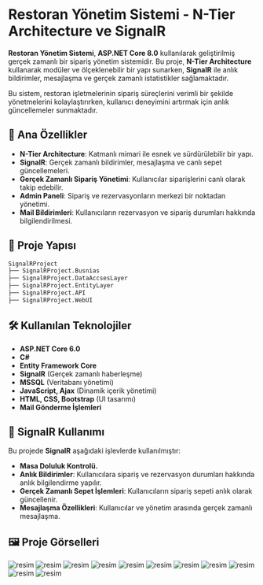 # Restoran Yönetim Sistemi - N-Tier Architecture ve SignalR

**Restoran Yönetim Sistemi**, **ASP.NET Core 8.0** kullanılarak geliştirilmiş gerçek zamanlı bir sipariş yönetim sistemidir. Bu proje, **N-Tier Architecture** kullanarak modüler ve ölçeklenebilir bir yapı sunarken, **SignalR** ile anlık bildirimler, mesajlaşma ve gerçek zamanlı istatistikler sağlamaktadır.

Bu sistem, restoran işletmelerinin sipariş süreçlerini verimli bir şekilde yönetmelerini kolaylaştırırken, kullanıcı deneyimini artırmak için anlık güncellemeler sunmaktadır.

## 📌 Ana Özellikler
- **N-Tier Architecture**: Katmanlı mimari ile esnek ve sürdürülebilir bir yapı.
- **SignalR**: Gerçek zamanlı bildirimler, mesajlaşma ve canlı sepet güncellemeleri.
- **Gerçek Zamanlı Sipariş Yönetimi**: Kullanıcılar siparişlerini canlı olarak takip edebilir.
- **Admin Paneli**: Sipariş ve rezervasyonların merkezi bir noktadan yönetimi.
- **Mail Bildirimleri**: Kullanıcıların rezervasyon ve sipariş durumları hakkında bilgilendirilmesi.

## 📂 Proje Yapısı

```bash
SignalRProject
├── SignalRProject.Busnias  
├── SignalRProject.DataAccsesLayer       
├── SignalRProject.EntityLayer 
├── SignalRProject.API          
├── SignalRProject.WebUI        
```

## 🛠 Kullanılan Teknolojiler
- **ASP.NET Core 6.0**
- **C#**
- **Entity Framework Core**
- **SignalR** (Gerçek zamanlı haberleşme)
- **MSSQL** (Veritabanı yönetimi)
- **JavaScript, Ajax** (Dinamik içerik yönetimi)
- **HTML, CSS, Bootstrap** (UI tasarımı)
- **Mail Gönderme İşlemleri**

## 📡 SignalR Kullanımı
Bu projede **SignalR** aşağıdaki işlevlerde kullanılmıştır:
- **Masa Doluluk Kontrolü.**
- **Anlık Bildirimler**: Kullanıcılara sipariş ve rezervasyon durumları hakkında anlık bilgilendirme yapılır.
- **Gerçek Zamanlı Sepet İşlemleri**: Kullanıcıların sipariş sepeti anlık olarak güncellenir.
- **Mesajlaşma Özellikleri**: Kullanıcılar ve yönetim arasında gerçek zamanlı mesajlaşma.

## 🖼️ Proje Görselleri
![resim](readmeImage/11.png)
![resim](readmeImage/1.png)
![resim](readmeImage/2.png)
![resim](readmeImage/3.png)
![resim](readmeImage/4.png)
![resim](readmeImage/5.png)
![resim](readmeImage/6.png)
![resim](readmeImage/7.png)
![resim](readmeImage/8.png)
![resim](readmeImage/9.png)
![resim](readmeImage/Api.png)
